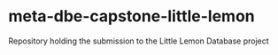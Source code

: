# meta-dbe-capstone-little-lemon
Repository holding the submission to the Little Lemon Database project
